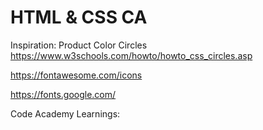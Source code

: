 # HTML & CSS CA

Inspiration:
Product Color Circles
https://www.w3schools.com/howto/howto_css_circles.asp

https://fontawesome.com/icons

https://fonts.google.com/

Code Academy Learnings:
<em></em>
<strong></strong>